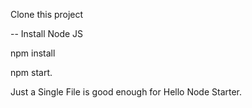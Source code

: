 Clone this project 

-- Install Node JS 

npm install

npm start.

Just a Single File is good enough for Hello Node Starter. 
